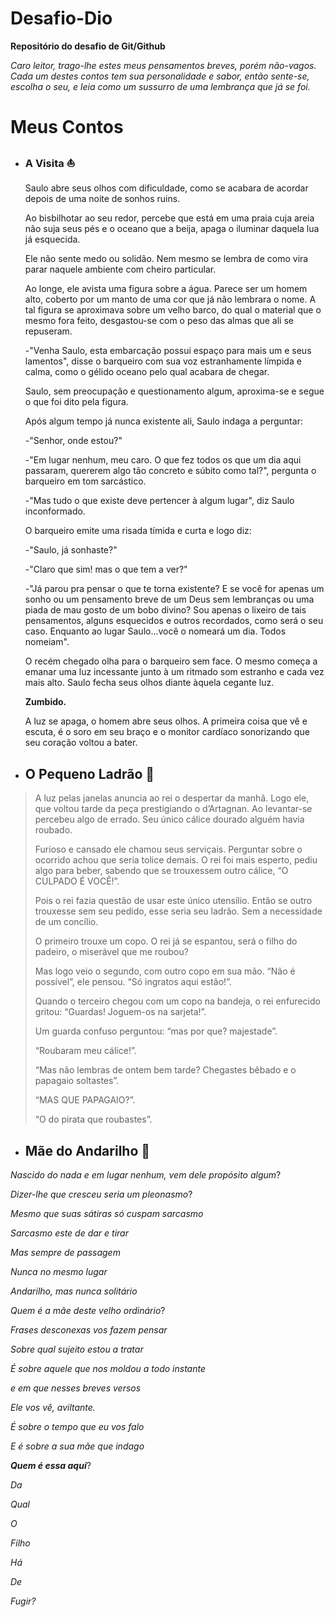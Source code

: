 
# Desafio-Dio
**Repositório do desafio de Git/Github**

_Caro leitor, trago-lhe estes meus pensamentos breves, porém não-vagos. Cada um destes contos tem sua personalidade e sabor, então sente-se, escolha o seu, e leia como um sussurro de uma lembrança que já se foi._

# Meus Contos

- ### A Visita ⛵

  Saulo abre seus olhos com dificuldade, como se acabara de acordar depois de uma noite de sonhos ruins. 
   
  Ao bisbilhotar ao seu redor, percebe que está em uma praia cuja areia não suja seus pés e o oceano que a beija, apaga o iluminar daquela lua já esquecida.
  
  Ele não sente medo ou solidão. Nem mesmo se lembra de como vira parar naquele ambiente com cheiro particular. 
    
   Ao longe, ele avista uma figura sobre a água. Parece ser um homem alto, coberto por um manto de uma cor que já não lembrara o nome. A tal figura se aproximava sobre um velho barco, do qual o material que o mesmo fora feito, desgastou-se com o peso das almas que ali se repuseram. 
    
   -"Venha Saulo, esta embarcação possui espaço para mais um e seus lamentos", disse o barqueiro com sua voz estranhamente límpida e calma, como o gélido oceano pelo qual acabara de chegar. 
    
   Saulo, sem preocupação e questionamento algum, aproxima-se e segue o que foi dito pela figura. 
    
   Após algum tempo já nunca existente ali, Saulo indaga a perguntar: 
    
   -"Senhor, onde estou?" 
    
   -"Em lugar nenhum, meu caro. O que fez todos os que um dia aqui passaram, quererem algo tão concreto e súbito como tal?", pergunta o barqueiro em tom sarcástico. 
    
   -"Mas tudo o que existe deve pertencer à algum lugar", diz Saulo inconformado. 
    
   O barqueiro emite uma risada tímida e curta e logo diz: 
    
   -"Saulo, já sonhaste?" 
    
   -"Claro que sim! mas o que tem a ver?" 
    
   -"Já parou pra pensar o que te torna existente? E se você for apenas um sonho ou um pensamento breve de um Deus sem lembranças ou uma piada de mau gosto de um bobo divino? Sou apenas o lixeiro de tais pensamentos, alguns esquecidos e outros recordados, como será o seu caso. Enquanto ao lugar Saulo...você o nomeará um dia. Todos nomeiam".
    
   O recém chegado olha para o barqueiro sem face. O mesmo começa a emanar uma luz incessante junto à um ritmado som estranho e cada vez mais alto. Saulo fecha seus olhos diante àquela cegante luz. 
   
   **Zumbido.**
    
  A luz se apaga, o homem abre seus olhos. A primeira coisa que vê e escuta, é o soro em seu braço e o monitor cardíaco sonorizando que seu coração voltou a bater. 


- ## O Pequeno Ladrão 🍷

 
>  A luz pelas janelas anuncia ao rei o despertar da manhã. Logo ele,
> que voltou tarde da peça prestigiando o d’Artagnan. Ao levantar-se
> percebeu algo de errado. Seu único cálice dourado alguém havia
> roubado.
> 
>  Furioso e cansado ele chamou seus serviçais. Perguntar sobre o
> ocorrido achou que seria tolice demais. O rei foi mais esperto, pediu
> algo para beber, sabendo que se trouxessem outro cálice, “O CULPADO É
> VOCÊ!”.
> 
> Pois o rei fazia questão de usar este único utensílio. Então se outro
> trouxesse sem seu pedido, esse seria seu ladrão. Sem a necessidade de
> um concílio.
> 
>  O primeiro trouxe um copo. O rei já se espantou, será o filho do
> padeiro, o miserável que me roubou?
> 
>  Mas logo veio o segundo, com outro copo em sua mão. “Não é possível”,
> ele pensou. “Só ingratos aqui estão!”.
> 
> Quando o terceiro chegou com um copo na bandeja, o rei enfurecido
> gritou: “Guardas! Joguem-os na sarjeta!”. 
> 
>  Um guarda confuso perguntou: “mas por que? majestade”.  
> 
>  “Roubaram meu cálice!”. 
> 
>  “Mas não lembras de ontem bem tarde? Chegastes bêbado e o papagaio soltastes”.  
> 
>  “MAS QUE PAPAGAIO?”. 
> 
>  “O do pirata que roubastes”.

 
 - ## Mãe do Andarilho 🎒

_Nascido do nada e em lugar nenhum, vem dele propósito algum_? 

_Dizer-lhe que cresceu seria um pleonasmo_? 

_Mesmo que suas sátiras só cuspam sarcasmo_

_Sarcasmo este de dar e tirar_
 
_Mas sempre de passagem_ 

_Nunca no mesmo lugar_

_Andarilho, mas nunca solitário_  

_Quem é a mãe deste velho ordinário_? 

_Frases desconexas vos fazem pensar_ 

_Sobre qual sujeito estou a tratar_ 

_É sobre aquele que nos moldou a todo instante_  

_e em que nesses breves versos_ 

_Ele vos vê, aviltante._

_É sobre o tempo que eu vos falo_

_E é sobre a sua mãe que indago_ 

_**Quem é essa aqui**_? 

_Da_

_Qual_ 

_O_  

_Filho_ 

_Há_ 

_De_ 

_Fugir?_
